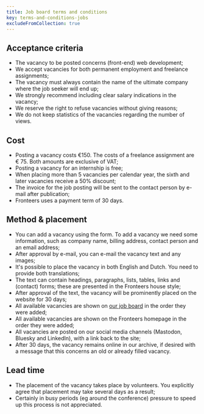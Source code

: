 ```yaml
---
title: Job board terms and conditions
key: terms-and-conditions-jobs
excludeFromCollection: true
---
```


<!-- hack to prevent showing ## below -->

## Acceptance criteria

- The vacancy to be posted concerns (front-end) web development;
- We accept vacancies for both permanent employment and freelance assignments;
- The vacancy must always contain the name of the ultimate company where the job seeker will end up;
- We strongly recommend including clear salary indications in the vacancy;
- We reserve the right to refuse vacancies without giving reasons;
- We do not keep statistics of the vacancies regarding the number of views.

## Cost

- Posting a vacancy costs €150. The costs of a freelance assignment are € 75. Both amounts are exclusive of VAT;
- Posting a vacancy for an internship is free;
- When placing more than 5 vacancies per calendar year, the sixth and later vacancies receive a 50% discount;
- The invoice for the job posting will be sent to the contact person by e-mail after publication;
- Fronteers uses a payment term of 30 days.

## Method & placement

- You can add a vacancy using the form. To add a vacancy we need some information, such as company name, billing address, contact person and an email address;
- After approval by e-mail, you can e-mail the vacancy text and any images;
- It's possible to place the vacancy in both English and Dutch. You need to provide both translations;
- The text can contain headings, paragraphs, lists, tables, links and (contact) forms; these are presented in the Fronteers house style;
- After approval of the text, the vacancy will be prominently placed on the website for 30 days;
- All available vacancies are shown on [our job board](/en/jobs/) in the order they were added;
- All available vacancies are shown on the Fronteers homepage in the order they were added;
- All vacancies are posted on our social media channels (Mastodon, Bluesky and LinkedIn), with a link back to the site;
- After 30 days, the vacancy remains online in our archive, if desired with a message that this concerns an old or already filled vacancy.

## Lead time

- The placement of the vacancy takes place by volunteers. You explicitly agree that placement may take several days as a result;
- Certainly in busy periods (eg around the conference) pressure to speed up this process is not appreciated.
